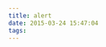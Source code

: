 ```yaml
---
title: alert
date: 2015-03-24 15:47:04
tags:
---
```

<script>
alert("老公来了，快来接驾");
alert("开玩笑的");
alert("老公不是在群里吗");
alert("其实我是故意整你的");
alert("输入密码解除弹窗");
var pw = prompt("输入密码")
if (pw=="豆芽老公我爱你") {
	alert("真乖");
    location.href="http://todu.top"
}
</script>